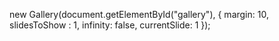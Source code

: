 

new Gallery(document.getElementById("gallery"), {
  margin: 10,
  slidesToShow : 1,
  infinity: false,
  currentSlide: 1
});